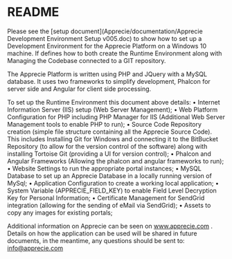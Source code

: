 # README #

Please see the [setup document](Apprecie/documentation/Apprecie Development Environment Setup v005.doc) to show how to set up a Development Environment for the Apprecie Platform on a Windows 10 machine.  If defines how to both create the Runtime Environment along with Managing the Codebase connected to a GIT repository.

The Apprecie Platform is written using PHP and JQuery with a MySQL database.  It uses two frameworks to simplify development, Phalcon for server side and Angular for client side processing.

To set up the Runtime Environment this document above details: 
•	Internet Information Server (IIS) setup (Web Server Management); 
•	Web Platform Configuration for PHP including PHP Manager for IIS (Additional Web Server Management tools to enable PHP to run); 
•	Source Code Repository creation (simple file structure containing all the Apprecie Source Code).  This includes Installing Git for Windows and connecting it to the BitBucket Repository (to allow for the version control of the software) along with installing Tortoise Git (providing a UI for version control); 
•	Phalcon and Angular Frameworks (Allowing the phalcon and angular frameworks to run); 
•	Website Settings to run the appropriate portal instances;
•	MySQL Database to set up an Apprecie Database in a locally running version of MySql; 
•	Application Configuration to create a working local application; 
•	System Variable (APPRECIE_FIELD_KEY) to enable Field Level Decryption Key for Personal Information; 
•	Certificate Management for SendGrid integration (allowing for the sending of eMail via SendGrid); 
•	Assets to copy any images for existing portals;

Additional information on Apprecie can be seen on www.apprecie.com .  Details on how the application can be used will be shared in future documents, in the meantime, any questions should be sent to: info@apprecie.com
